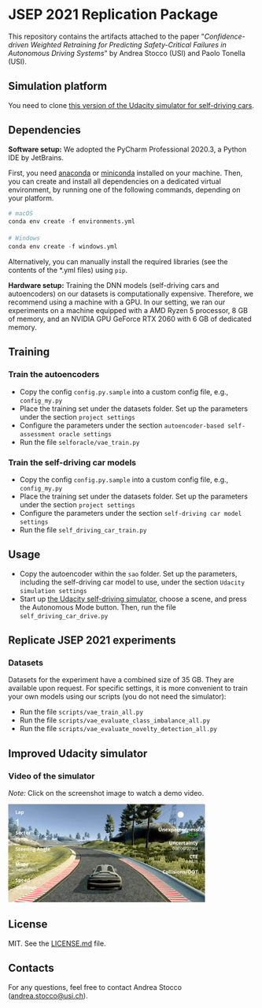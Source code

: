 # JSEP 2021 Replication Package

This repository contains the artifacts attached to the paper "_Confidence-driven Weighted Retraining for Predicting Safety-Critical Failures in Autonomous Driving Systems_" by Andrea Stocco (USI) and Paolo Tonella (USI).

## Simulation platform

You need to clone [this version of the Udacity simulator  for self-driving cars](https://github.com/tsigalko18/udacity-self-driving-car/tree/mc-dropout). 


## Dependencies

**Software setup:** We adopted the PyCharm Professional 2020.3, a Python IDE by JetBrains.

First, you need [anaconda](https://www.continuum.io/downloads) or [miniconda](https://conda.io/miniconda.html) installed on your machine. Then, you can create and install all dependencies on a dedicated virtual environment, by running one of the following commands, depending on your platform.

```python
# macOS
conda env create -f environments.yml 

# Windows
conda env create -f windows.yml
```

Alternatively, you can manually install the required libraries (see the contents of the *.yml files) using ```pip```.

**Hardware setup:** Training the DNN models (self-driving cars and autoencoders) on our datasets is computationally expensive. Therefore, we recommend using a machine with a GPU. In our setting, we ran our experiments on a machine equipped with a AMD Ryzen 5 processor, 8 GB of memory, and an NVIDIA GPU GeForce RTX 2060 with 6 GB of dedicated memory.

## Training

### Train the autoencoders

* Copy the config ``config.py.sample`` into a custom config file, e.g., ``config_my.py``
* Place the training set under the datasets folder. Set up the parameters under the section `project settings`
* Configure the parameters under the section `autoencoder-based self-assessment oracle settings`
* Run the file `selforacle/vae_train.py`

### Train the self-driving car models

* Copy the config ``config.py.sample`` into a custom config file, e.g., ``config_my.py``
* Place the training set under the datasets folder. Set up the parameters under the section `project settings`
* Configure the parameters under the section `self-driving car model settings`
* Run the file `self_driving_car_train.py`

## Usage

* Copy the autoencoder within the `sao` folder. Set up the parameters, including the self-driving car model to use, under the section `Udacity simulation settings`
* Start up [the Udacity self-driving simulator](https://github.com/tsigalko18/udacity-self-driving-car/tree/mc-dropout), choose a scene, and press the Autonomous Mode button. Then, run the file `self_driving_car_drive.py`

## Replicate JSEP 2021 experiments

### Datasets

Datasets for the experiment have a combined size of 35 GB. They are available upon request. For specific settings, it is more convenient to train your own models using our scripts (you do not need the simulator):

* Run the file `scripts/vae_train_all.py`
* Run the file `scripts/vae_evaluate_class_imbalance_all.py`
* Run the file `scripts/vae_evaluate_novelty_detection_all.py`

## Improved Udacity simulator

### Video of the simulator
*Note:* Click on the screenshot image to watch a demo video.

<a href="https://youtu.be/m2UoiBoA2-w"><img src="imgs/min.png" width="400"></img></a>

## License 
MIT. See the [LICENSE.md](https://github.com/testingautomated-usi/jsep2021-replication-package-material/blob/main/LICENSE) file.

## Contacts

For any questions, feel free to contact Andrea Stocco ([andrea.stocco@usi.ch](mailto:andrea.stocco@usi.ch)).